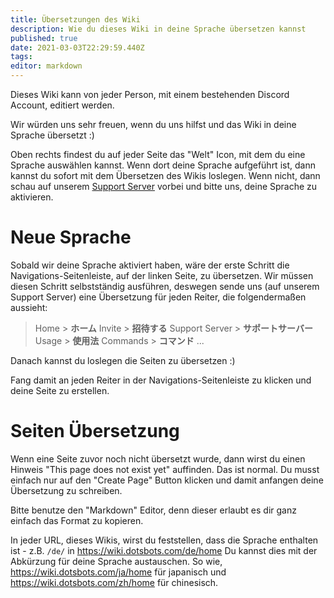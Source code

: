 ```yaml
---
title: Übersetzungen des Wiki
description: Wie du dieses Wiki in deine Sprache übersetzen kannst
published: true
date: 2021-03-03T22:29:59.440Z
tags: 
editor: markdown
---
```


Dieses Wiki kann von jeder Person, mit einem bestehenden Discord Account, editiert werden.

Wir würden uns sehr freuen, wenn du uns hilfst und das Wiki in deine Sprache übersetzt :)

Oben rechts findest du auf jeder Seite das "Welt" Icon, mit dem du eine Sprache auswählen kannst. Wenn dort deine Sprache aufgeführt ist, dann kannst du sofort mit dem Übersetzen des Wikis loslegen.
Wenn nicht, dann schau auf unserem [Support Server](https://discord.io/DotsBotsSupport) vorbei und bitte uns, deine Sprache zu aktivieren.

# Neue Sprache

Sobald wir deine Sprache aktiviert haben, wäre der erste Schritt die Navigations-Seitenleiste, auf der linken Seite, zu übersetzen.
Wir müssen diesen Schritt selbstständig ausführen, deswegen sende uns (auf unserem Support Server) eine Übersetzung für jeden Reiter, die folgendermaßen aussieht:


> Home > **ホーム**
> Invite > **招待する**
> Support Server > **サポートサーバー**
> Usage > **使用法**
> Commands > **コマンド**
> ...

Danach kannst du loslegen die Seiten zu übersetzen :)

Fang damit an jeden Reiter in der Navigations-Seitenleiste zu klicken und deine Seite zu erstellen.

# Seiten Übersetzung

Wenn eine Seite zuvor noch nicht übersetzt wurde, dann wirst du einen Hinweis "This page does not exist yet" auffinden. Das ist normal.
Du musst einfach nur auf den "Create Page" Button klicken und damit anfangen deine Übersetzung zu schreiben.

Bitte benutze den "Markdown" Editor, denn dieser erlaubt es dir ganz einfach das Format zu kopieren.

In jeder URL, dieses Wikis, wirst du feststellen, dass die Sprache enthalten ist - z.B. `/de/` in https://wiki.dotsbots.com/de/home
Du kannst dies mit der Abkürzung für deine Sprache austauschen.
So wie, https://wiki.dotsbots.com/ja/home für japanisch und https://wiki.dotsbots.com/zh/home für chinesisch.